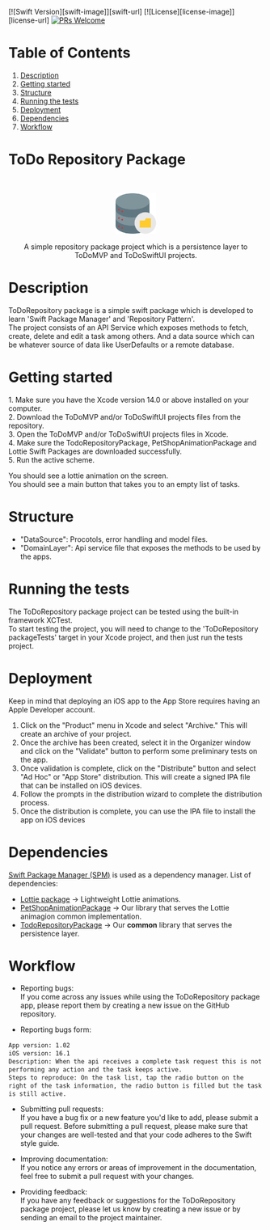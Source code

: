 [![Swift Version][swift-image]][swift-url]
[![License][license-image]][license-url]
[![PRs Welcome](https://img.shields.io/badge/PRs-welcome-brightgreen.svg?style=flat-square)](http://makeapullrequest.com)

# Table of Contents
1. [Description](#description)
2. [Getting started](#getting-started)
3. [Structure](#structure)
4. [Running the tests](#running-the-tests)
5. [Deployment](#deployment)
6. [Dependencies](#dependencies)
7. [Workflow](#workflow)

# ToDo Repository Package

<br />
<p align="center">
  <a href="https://github.com/marcelomogrovejo/todo-repo-pkg">
    <img src="logo-to-do-repo.png" alt="Logo" width="80" height="80">
  </a>
  <p align="center">
    A simple repository package project which is a persistence layer to ToDoMVP and ToDoSwiftUI projects.
  </p>
</p>

# Description
<p>ToDoRepository package is a simple swift package which is developed to learn 'Swift Package Manager' and 'Repository Pattern'.<br>
The project consists of an API Service which exposes methods to fetch, create, delete and edit a task among others. And a data source which can be whatever source of data like UserDefaults or a remote database.</p>

# Getting started
<p>
1. Make sure you have the Xcode version 14.0 or above installed on your computer.<br>
2. Download the ToDoMVP and/or ToDoSwiftUI projects files from the repository.<br>
3. Open the ToDoMVP and/or ToDoSwiftUI projects files in Xcode.<br>
4. Make sure the TodoRepositoryPackage, PetShopAnimationPackage and Lottie Swift Packages are downloaded successfully.<br>
5. Run the active scheme.<br>

You should see a lottie animation on the screen.<br>
You should see a main button that takes you to an empty list of tasks.<br>

# Structure 
* "DataSource": Procotols, error handling and model files.
* "DomainLayer": Api service file that exposes the methods to be used by the apps.

# Running the tests
<p>The ToDoRepository package project can be tested using the built-in framework XCTest.<br>
To start testing the project, you will need to change to the 'ToDoRepository packageTests' target in your Xcode project, and then just run the tests project.</p>

# Deployment
Keep in mind that deploying an iOS app to the App Store requires having an Apple Developer account.

1. Click on the "Product" menu in Xcode and select "Archive." This will create an archive of your project.
2. Once the archive has been created, select it in the Organizer window and click on the "Validate" button to perform some preliminary tests on the app.
3. Once validation is complete, click on the "Distribute" button and select "Ad Hoc" or "App Store" distribution. 
This will create a signed IPA file that can be installed on iOS devices.
4. Follow the prompts in the distribution wizard to complete the distribution process.
5. Once the distribution is complete, you can use the IPA file to install the app on iOS devices

# Dependencies
[Swift Package Manager (SPM)](https://www.swift.org/documentation/package-manager/) is used as a dependency manager.
List of dependencies: 
* [Lottie package](https://lottiefiles.com/) -> Lightweight Lottie animations.
* [PetShopAnimationPackage](https://gitlab.com/marcelomogrovejo/petshopanimationpackage) -> Our library that serves the Lottie animagion common implementation.
* [TodoRepositoryPackage](https://github.com/marcelomogrovejo/todo-repo-pkg) -> Our <strong>common</strong> library that serves the persistence layer. 

# Workflow

* Reporting bugs:<br> 
If you come across any issues while using the ToDoRepository package app, please report them by creating a new issue on the GitHub repository.

* Reporting bugs form: <br> 
```
App version: 1.02
iOS version: 16.1
Description: When the api receives a complete task request this is not performing any action and the task keeps active.
Steps to reproduce: On the task list, tap the radio button on the right of the task information, the radio button is filled but the task is still active.
```

* Submitting pull requests: <br> 
If you have a bug fix or a new feature you'd like to add, please submit a pull request. Before submitting a pull request, 
please make sure that your changes are well-tested and that your code adheres to the Swift style guide.

* Improving documentation: <br> 
If you notice any errors or areas of improvement in the documentation, feel free to submit a pull request with your changes.

* Providing feedback:<br> 
If you have any feedback or suggestions for the ToDoRepository package project, please let us know by creating a new issue or by sending an email to the project maintainer.
